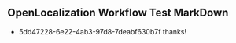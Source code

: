 ## OpenLocalization Workflow Test MarkDown

* 5dd47228-6e22-4ab3-97d8-7deabf630b7f 
thanks!



<!--HONumber=Jan16_HO3-->
